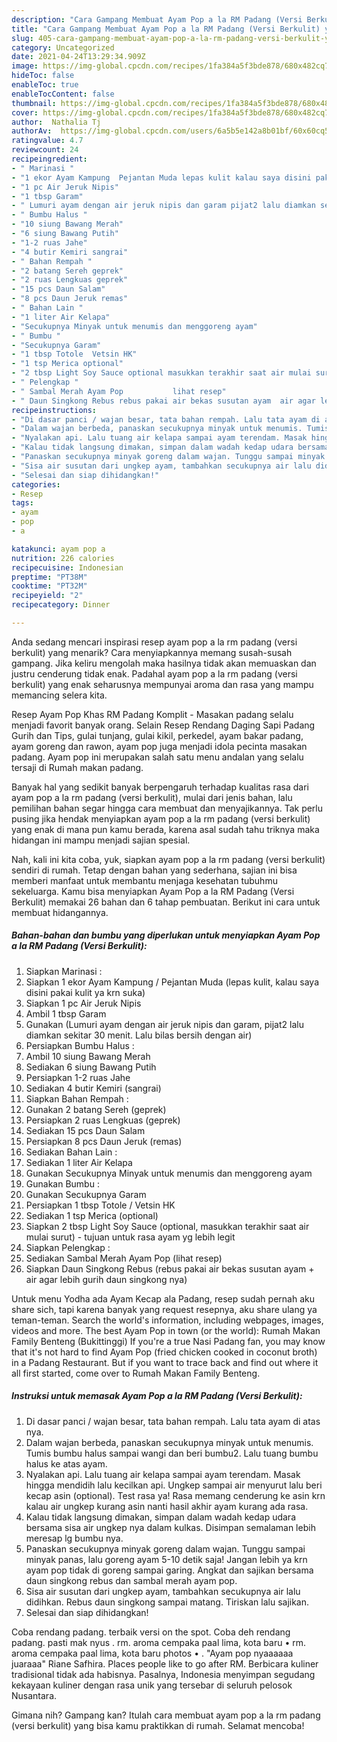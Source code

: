 ```yaml
---
description: "Cara Gampang Membuat Ayam Pop a la RM Padang (Versi Berkulit) yang Bisa Manjain Lidah"
title: "Cara Gampang Membuat Ayam Pop a la RM Padang (Versi Berkulit) yang Bisa Manjain Lidah"
slug: 405-cara-gampang-membuat-ayam-pop-a-la-rm-padang-versi-berkulit-yang-bisa-manjain-lidah
category: Uncategorized
date: 2021-04-24T13:29:34.909Z
image: https://img-global.cpcdn.com/recipes/1fa384a5f3bde878/680x482cq70/ayam-pop-a-la-rm-padang-versi-berkulit-foto-resep-utama.jpg
hideToc: false
enableToc: true
enableTocContent: false
thumbnail: https://img-global.cpcdn.com/recipes/1fa384a5f3bde878/680x482cq70/ayam-pop-a-la-rm-padang-versi-berkulit-foto-resep-utama.jpg
cover: https://img-global.cpcdn.com/recipes/1fa384a5f3bde878/680x482cq70/ayam-pop-a-la-rm-padang-versi-berkulit-foto-resep-utama.jpg
author:  Nathalia Tj
authorAv:  https://img-global.cpcdn.com/users/6a5b5e142a8b01bf/60x60cq50/avatar.jpg
ratingvalue: 4.7
reviewcount: 24
recipeingredient:
- " Marinasi "
- "1 ekor Ayam Kampung  Pejantan Muda lepas kulit kalau saya disini pakai kulit ya krn suka"
- "1 pc Air Jeruk Nipis"
- "1 tbsp Garam"
- " Lumuri ayam dengan air jeruk nipis dan garam pijat2 lalu diamkan sekitar 30 menit Lalu bilas bersih dengan air"
- " Bumbu Halus "
- "10 siung Bawang Merah"
- "6 siung Bawang Putih"
- "1-2 ruas Jahe"
- "4 butir Kemiri sangrai"
- " Bahan Rempah "
- "2 batang Sereh geprek"
- "2 ruas Lengkuas geprek"
- "15 pcs Daun Salam"
- "8 pcs Daun Jeruk remas"
- " Bahan Lain "
- "1 liter Air Kelapa"
- "Secukupnya Minyak untuk menumis dan menggoreng ayam"
- " Bumbu "
- "Secukupnya Garam"
- "1 tbsp Totole  Vetsin HK"
- "1 tsp Merica optional"
- "2 tbsp Light Soy Sauce optional masukkan terakhir saat air mulai surut  tujuan untuk rasa ayam yg lebih legit"
- " Pelengkap "
- " Sambal Merah Ayam Pop           lihat resep"
- " Daun Singkong Rebus rebus pakai air bekas susutan ayam  air agar lebih gurih daun singkong nya"
recipeinstructions:
- "Di dasar panci / wajan besar, tata bahan rempah. Lalu tata ayam di atas nya."
- "Dalam wajan berbeda, panaskan secukupnya minyak untuk menumis. Tumis bumbu halus sampai wangi dan beri bumbu2. Lalu tuang bumbu halus ke atas ayam."
- "Nyalakan api. Lalu tuang air kelapa sampai ayam terendam. Masak hingga mendidih lalu kecilkan api. Ungkep sampai air menyurut lalu beri kecap asin (optional). Test rasa ya! Rasa memang cenderung ke asin krn kalau air ungkep kurang asin nanti hasil akhir ayam kurang ada rasa."
- "Kalau tidak langsung dimakan, simpan dalam wadah kedap udara bersama sisa air ungkep nya dalam kulkas. Disimpan semalaman lebih meresap lg bumbu nya."
- "Panaskan secukupnya minyak goreng dalam wajan. Tunggu sampai minyak panas, lalu goreng ayam 5-10 detik saja! Jangan lebih ya krn ayam pop tidak di goreng sampai garing. Angkat dan sajikan bersama daun singkong rebus dan sambal merah ayam pop."
- "Sisa air susutan dari ungkep ayam, tambahkan secukupnya air lalu didihkan. Rebus daun singkong sampai matang. Tiriskan lalu sajikan."
- "Selesai dan siap dihidangkan!"
categories:
- Resep
tags:
- ayam
- pop
- a

katakunci: ayam pop a 
nutrition: 226 calories
recipecuisine: Indonesian
preptime: "PT38M"
cooktime: "PT32M"
recipeyield: "2"
recipecategory: Dinner

---
```



Anda sedang mencari inspirasi resep ayam pop a la rm padang (versi berkulit) yang menarik? Cara menyiapkannya memang susah-susah gampang. Jika keliru mengolah maka hasilnya tidak akan memuaskan dan justru cenderung tidak enak. Padahal ayam pop a la rm padang (versi berkulit) yang enak seharusnya mempunyai aroma dan rasa yang mampu memancing selera kita.


Resep Ayam Pop Khas RM Padang Komplit - Masakan padang selalu menjadi favorit banyak orang. Selain Resep Rendang Daging Sapi Padang Gurih dan Tips, gulai tunjang, gulai kikil, perkedel, ayam bakar padang, ayam goreng dan rawon, ayam pop juga menjadi idola pecinta masakan padang. Ayam pop ini merupakan salah satu menu andalan yang selalu tersaji di Rumah makan padang.

Banyak hal yang sedikit banyak berpengaruh terhadap kualitas rasa dari ayam pop a la rm padang (versi berkulit), mulai dari jenis bahan, lalu pemilihan bahan segar hingga cara membuat dan menyajikannya. Tak perlu pusing jika hendak menyiapkan ayam pop a la rm padang (versi berkulit) yang enak di mana pun kamu berada, karena asal sudah tahu triknya maka hidangan ini mampu menjadi sajian spesial.


Nah, kali ini kita coba, yuk, siapkan ayam pop a la rm padang (versi berkulit) sendiri di rumah. Tetap dengan bahan yang sederhana, sajian ini bisa memberi manfaat untuk membantu menjaga kesehatan tubuhmu sekeluarga. Kamu bisa menyiapkan Ayam Pop a la RM Padang (Versi Berkulit) memakai 26 bahan dan 6 tahap pembuatan. Berikut ini cara untuk membuat hidangannya.

<!--inarticleads1-->

##### Bahan-bahan dan bumbu yang diperlukan untuk menyiapkan Ayam Pop a la RM Padang (Versi Berkulit):

1. Siapkan  Marinasi :
1. Siapkan 1 ekor Ayam Kampung / Pejantan Muda (lepas kulit, kalau saya disini pakai kulit ya krn suka)
1. Siapkan 1 pc Air Jeruk Nipis
1. Ambil 1 tbsp Garam
1. Gunakan  (Lumuri ayam dengan air jeruk nipis dan garam, pijat2 lalu diamkan sekitar 30 menit. Lalu bilas bersih dengan air)
1. Persiapkan  Bumbu Halus :
1. Ambil 10 siung Bawang Merah
1. Sediakan 6 siung Bawang Putih
1. Persiapkan 1-2 ruas Jahe
1. Sediakan 4 butir Kemiri (sangrai)
1. Siapkan  Bahan Rempah :
1. Gunakan 2 batang Sereh (geprek)
1. Persiapkan 2 ruas Lengkuas (geprek)
1. Sediakan 15 pcs Daun Salam
1. Persiapkan 8 pcs Daun Jeruk (remas)
1. Sediakan  Bahan Lain :
1. Sediakan 1 liter Air Kelapa
1. Gunakan Secukupnya Minyak untuk menumis dan menggoreng ayam
1. Gunakan  Bumbu :
1. Gunakan Secukupnya Garam
1. Persiapkan 1 tbsp Totole / Vetsin HK
1. Sediakan 1 tsp Merica (optional)
1. Siapkan 2 tbsp Light Soy Sauce (optional, masukkan terakhir saat air mulai surut) - tujuan untuk rasa ayam yg lebih legit
1. Siapkan  Pelengkap :
1. Sediakan  Sambal Merah Ayam Pop           (lihat resep)
1. Siapkan  Daun Singkong Rebus (rebus pakai air bekas susutan ayam + air agar lebih gurih daun singkong nya)


Untuk menu Yodha ada Ayam Kecap ala Padang, resep sudah pernah aku share sich, tapi karena banyak yang request resepnya, aku share ulang ya teman-teman. Search the world&#39;s information, including webpages, images, videos and more. The best Ayam Pop in town (or the world): Rumah Makan Family Benteng (Bukittinggi) If you&#39;re a true Nasi Padang fan, you may know that it&#39;s not hard to find Ayam Pop (fried chicken cooked in coconut broth) in a Padang Restaurant. But if you want to trace back and find out where it all first started, come over to Rumah Makan Family Benteng. 

<!--inarticleads2-->

##### Instruksi untuk memasak Ayam Pop a la RM Padang (Versi Berkulit):

1. Di dasar panci / wajan besar, tata bahan rempah. Lalu tata ayam di atas nya.
1. Dalam wajan berbeda, panaskan secukupnya minyak untuk menumis. Tumis bumbu halus sampai wangi dan beri bumbu2. Lalu tuang bumbu halus ke atas ayam.
1. Nyalakan api. Lalu tuang air kelapa sampai ayam terendam. Masak hingga mendidih lalu kecilkan api. Ungkep sampai air menyurut lalu beri kecap asin (optional). Test rasa ya! Rasa memang cenderung ke asin krn kalau air ungkep kurang asin nanti hasil akhir ayam kurang ada rasa.
1. Kalau tidak langsung dimakan, simpan dalam wadah kedap udara bersama sisa air ungkep nya dalam kulkas. Disimpan semalaman lebih meresap lg bumbu nya.
1. Panaskan secukupnya minyak goreng dalam wajan. Tunggu sampai minyak panas, lalu goreng ayam 5-10 detik saja! Jangan lebih ya krn ayam pop tidak di goreng sampai garing. Angkat dan sajikan bersama daun singkong rebus dan sambal merah ayam pop.
1. Sisa air susutan dari ungkep ayam, tambahkan secukupnya air lalu didihkan. Rebus daun singkong sampai matang. Tiriskan lalu sajikan.
1. Selesai dan siap dihidangkan!

Coba rendang padang. terbaik versi on the spot. Coba deh rendang padang. pasti mak nyus . rm. aroma cempaka paal lima, kota baru • rm. aroma cempaka paal lima, kota baru photos • . &#34;Ayam pop nyaaaaaa juaraaa&#34; Riane Safhira. Places people like to go after RM. Berbicara kuliner tradisional tidak ada habisnya. Pasalnya, Indonesia menyimpan segudang kekayaan kuliner dengan rasa unik yang tersebar di seluruh pelosok Nusantara. 

Gimana nih? Gampang kan? Itulah cara membuat ayam pop a la rm padang (versi berkulit) yang bisa kamu praktikkan di rumah. Selamat mencoba!
